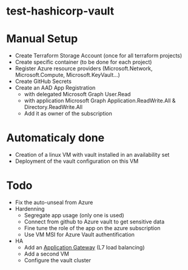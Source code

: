 # test-hashicorp-vault

# Manual Setup
* Create Terraform Storage Account (once for all terraform projects)
* Create specific container (to be done for each project)
* Register Azure resource providers (Microsoft.Network, Microsoft.Compute, Microsoft.KeyVault...)
* Create GitHub Secrets
* Create an AAD App Registration
  * with delegated Microsoft Graph User.Read
  * with application Microsoft Graph Application.ReadWrite.All & Directory.ReadWrite.All
  * Add it as owner of the subscription

# Automaticaly done
* Creation of a linux VM with vault installed in an availability set
* Deployment of the vault configuration on this VM

# Todo
* Fix the auto-unseal from Azure
* Hardenning
  * Segregate app usage (only one is used)
  * Connect from github to Azure vault to get sensitive data
  * Fine tune the role of the app on the azure subscription
  * Use VM MSI for Azure Vault authentification
* HA
  * Add an [Application Gateway](https://docs.microsoft.com/en-us/azure/application-gateway/overview) (L7 load balancing)
  * Add a second VM
  * Configure the vault cluster


